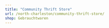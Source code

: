 ```yaml
---
title: "Community Thrift Store"
url: /north-charleston/community-thrift-store/
shop: Gebrauchtwaren
---
```

